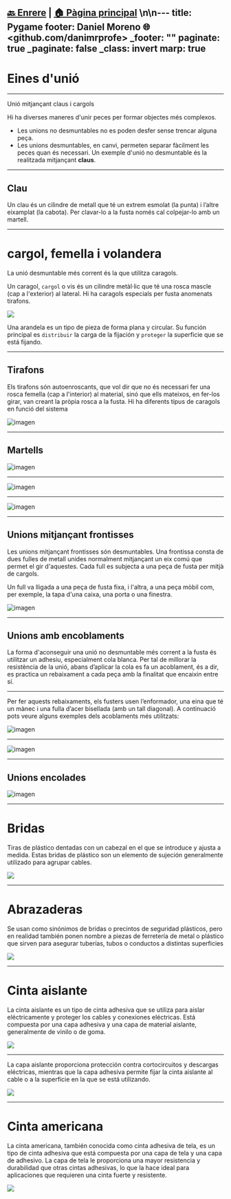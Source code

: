 [🔙 Enrere](../) | [🏠 Pàgina principal](http://danimrprofe.github.io/apuntes/) \n\n---
title: Pygame
footer: Daniel Moreno 🌐 <github.com/danimrprofe>
_footer: ""
paginate: true
_paginate: false
_class: invert
marp: true
---

# Eines d'unió

---

Unió mitjançant claus i cargols

Hi ha diverses maneres d'unir peces per formar objectes més complexos.

- Les unions no desmuntables no es poden desfer sense trencar alguna peça.
- Les unions desmuntables, en canvi, permeten separar fàcilment les peces quan és necessari. Un exemple d'unió no desmuntable és la realitzada mitjançant **claus**.

---

## Clau

Un clau és un cilindre de metall que té un extrem esmolat (la punta) i l’altre eixamplat (la cabota). Per clavar-lo a la fusta només cal colpejar-lo amb un martell.

---

# cargol, femella i volandera

La unió desmuntable més corrent és la que utilitza caragols.

Un caragol, ``cargol`` o vis és un cilindre metàl·lic que té una rosca mascle (cap a l'exterior) al lateral. Hi ha caragols especials per fusta anomenats tirafons.

![](img/2023-03-20-15-43-26.png)

Una arandela es un tipo de pieza de forma plana y circular. Su función principal es ``distribuir`` la carga de la fijación y ``proteger`` la superficie que se está fijando.

---

## Tirafons

Els tirafons són autoenroscants, que vol dir que no és necessari fer una rosca femella (cap a l'interior) al material, sinó que ells mateixos, en fer-los girar, van creant la pròpia rosca a la fusta. Hi ha diferents tipus de caragols en funció del sistema

![imagen](media/image43.png)

---

## Martells

![imagen](media/image44.png)

---

![imagen](media/image45.png)

---

![imagen](media/image46.png)

---

## Unions mitjançant frontisses

Les unions mitjançant frontisses són desmuntables. Una frontissa consta de dues fulles de metall unides normalment mitjançant un eix comú que permet el gir d'aquestes. Cada full es subjecta a una peça de fusta per mitjà de cargols.

Un full va lligada a una peça de fusta fixa, i l'altra, a una peça mòbil com, per exemple, la tapa d'una caixa, una porta o una finestra.

![imagen](media/image47.png)

---

## Unions amb encoblaments

La forma d'aconseguir una unió no desmuntable més corrent a la fusta és utilitzar un adhesiu, especialment cola blanca. Per tal de millorar la resistència de la unió, abans d’aplicar la cola es fa un acoblament, és a dir, es practica un rebaixament a cada peça amb la finalitat que encaixin entre sí.

---

Per fer aquests rebaixaments, els fusters usen l’enformador, una eina que té un mànec i una fulla d’acer bisellada (amb un tall diagonal). A continuació pots veure alguns exemples dels acoblaments més utilitzats:

![imagen](media/image48.png)

---

![imagen](media/image49.png)

---

## Unions encolades

![imagen](media/image50.png)

---

# Bridas

Tiras de plástico dentadas con un cabezal en el que se introduce y ajusta a medida. Estas bridas de plástico son un elemento de sujeción generalmente utilizado para agrupar cables.

![](img/2023-03-20-15-35-01.png)

---

# Abrazaderas

Se usan como sinónimos de bridas o precintos de seguridad plásticos, pero en realidad también ponen nombre a piezas de ferretería de metal o plástico que sirven para asegurar tuberías, tubos o conductos a distintas superficies

![](img/2023-03-20-15-36-13.png)

---

# Cinta aislante

La cinta aislante es un tipo de cinta adhesiva que se utiliza para aislar eléctricamente y proteger los cables y conexiones eléctricas. Está compuesta por una capa adhesiva y una capa de material aislante, generalmente de vinilo o de goma.

![](img/2023-03-20-15-38-17.png)

---

La capa aislante proporciona protección contra cortocircuitos y descargas eléctricas, mientras que la capa adhesiva permite fijar la cinta aislante al cable o a la superficie en la que se está utilizando.

![](img/2023-03-20-15-37-07.png)

---

# Cinta americana

La cinta americana, también conocida como cinta adhesiva de tela, es un tipo de cinta adhesiva que está compuesta por una capa de tela y una capa de adhesivo. La capa de tela le proporciona una mayor resistencia y durabilidad que otras cintas adhesivas, lo que la hace ideal para aplicaciones que requieren una cinta fuerte y resistente.

![](img/2023-03-20-15-39-21.png)